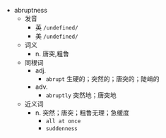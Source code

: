 - abruptness
  - 发音
    - 英 `/undefined/`
    - 美 `/undefined/`
  - 词义
    - n. 唐突,粗鲁
  - 同根词
    - adj.
      - `abrupt` 生硬的；突然的；唐突的；陡峭的
    - adv.
      - `abruptly` 突然地；唐突地
  - 近义词
    - n. 突然；唐突；粗鲁无理；急缓度
      - `all at once`
      - `suddenness`
